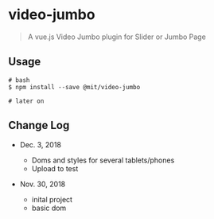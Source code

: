 # video-jumbo

> A vue.js Video Jumbo plugin for Slider or Jumbo Page

## Usage

```
# bash
$ npm install --save @mit/video-jumbo

# later on

```

## Change Log

- Dec. 3, 2018
  - Doms and styles for several tablets/phones
  - Upload to test

- Nov. 30, 2018
  - inital project
  - basic dom